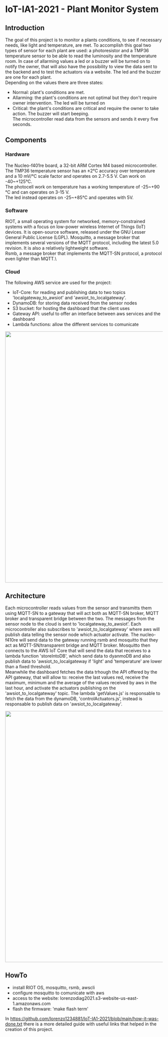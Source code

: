 # IoT-IA1-2021 - Plant Monitor System
## Introduction
The goal of this project is to monitor a plants conditions, to see if necessary needs, like light and temperature, are met. To accomplish this goal two types of sensor for each plant are used: a photoresistor and a TMP36 temperature sensor to be able to read the luminosity and the temperature room. In case of allarming values a led or a buzzer will be turned on to notify the owner, that will also have the possibility to view the data sent to the backend and to test the actuators via a website. The led and the buzzer are one for each plant.\
Depending on the values there are three states:
- Normal: plant's conditions are met.
- Allarming: the plant's conditions are not optimal but they don't require owner intervention. The led will be turned on
- Critical: the plant's conditions are critical and require the owner to take action. The buzzer will start beeping.\
The microcontroller read data from the sensors and sends it every five seconds.
## Components
### Hardware
The Nucleo-f401re board, a 32-bit ARM Cortex M4 based microcontroller.\
The TMP36 temperature sensor has an ±2°C accuracy over temperature and a 10 mV/°C scale factor and operates on 2.7-5.5 V. Can work on -40~+125°C.\
The photocell work on temperature has a working temperature of -25~+90 °C and can operates on 3-15 V.\
The led instead operates on -25~+85°C and operates with 5V.
### Software
RIOT, a small operating system for networked, memory-constrained systems with a focus on low-power wireless Internet of Things (IoT) devices. It is open-source software, released under the GNU Lesser General Public License (LGPL). 
Mosquitto, a message broker that implements several versions of the MQTT protocol, including the latest 5.0 revision. It is also a relatively lightweight software.\
Rsmb, a message broker that implements the MQTT-SN protocol, a protocol even lighter than MQTT.\
### Cloud
The following AWS service are used for the project:
* IoT-Core: for reading and publishing data to two topics 'localgateway_to_awsiot' and 'awsiot_to_localgateway'.
* DynamoDB: for storing data received from the sensor nodes
* S3 bucket: for hosting the dashboard that the client uses
* Gateway API: useful to offer an interface between aws services and the dashboard
* Lambda functions: allow the different services to comunicate


<img src="https://github.com/lorenzo1234881/IoT-IA1-2021/blob/main/images/schematic.png" width=800>


## Architecture
Each microcontroller reads values from the sensor and transmitts them using MQTT-SN to a gateway that will act both as MQTT-SN broker, MQTT broker and transparent bridge between the two. The messages from the sensor node to the cloud is sent to 'localgateway_to_awsiot'. Each microcontroller also subscribes to 'awsiot_to_localgateway' where aws will publish data telling the sensor node which actuator activate. The nucleo-f410re will send data to the gateway running rsmb and mosquitto that they act as MQTT-SN/transparent bridge and MQTT broker. Mosquitto then connects to the AWS IoT Core that will send the data that receives to a lambda function 'storeIntoDB', which send data to dyanmoDB and also publish data to 'awsiot_to_localgateway if 'light' and 'temperature' are lower than a fixed threshold.\
Meanwhile the dashboard fetches the data trhough the API offered by the API gateway, that will allow to: receive the last values red, receive the maximum, minimum and the average of the values received by aws in the last hour, and activate the actuators publishing on the 'awsiot_to_localgateway' topic. The lambda  'getValues.js' is responsable to fetch the data from the dynamoDB, 'controlActuators.js', instead is responsable to publish data on 'awsiot_to_localgateway'. 


<img src="https://github.com/lorenzo1234881/IoT-IA1-2021/blob/main/images/architecture.png" width=800>

## HowTo
* install RIOT OS, mosquitto, rsmb, awscli
* configure mosquitto to comunicate with aws
* access to the website: lorenzodiag2021.s3-website-us-east-1.amazonaws.com
* flash the firmware: 'make flash term'

In https://github.com/lorenzo1234881/IoT-IA1-2021/blob/main/how-it-was-done.txt there is a more detailed guide with useful links that helped in the creation of this project.
